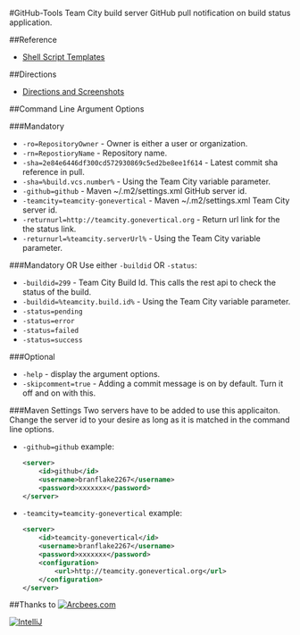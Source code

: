 #GitHub-Tools
Team City build server GitHub pull notification on build status application.

##Reference
* [Shell Script Templates](https://github.com/ArcBees/GitHub-Tools/tree/master/Github-Tools/src/main/resources/com/arcbees/run)

##Directions
* [Directions and Screenshots](http://c.gwt-examples.com/home/maven/build-server/team-city/github-pull-notification-app)

##Command Line Argument Options

###Mandatory
* `-ro=RepositoryOwner` - Owner is either a user or organization.
* `-rn=RepostioryName` - Repository name.
* `-sha=2e84e6446df300cd572930869c5ed2be8ee1f614` - Latest commit sha reference in pull. 
 * `-sha=%build.vcs.number%` - Using the Team City variable parameter.    
* `-github=github` - Maven ~/.m2/settings.xml GitHub server id.
* `-teamcity=teamcity-gonevertical` - Maven ~/.m2/settings.xml Team City server id.
* `-returnurl=http://teamcity.gonevertical.org` - Return url link for the the status link. 
 * `-returnurl=%teamcity.serverUrl%` - Using the Team City variable parameter.

###Mandatory OR
Use either `-buildid` OR `-status`:

* `-buildid=299` - Team City Build Id. This calls the rest api to check the status of the build. 
 * `-buildid=%teamcity.build.id%` - Using the Team City variable parameter. 
* `-status=pending`
 * `-status=error`
 * `-status=failed`
 * `-status=success`

###Optional
* `-help` - display the argument options.
* `-skipcomment=true` - Adding a commit message is on by default. Turn it off and on with this.

###Maven Settings
Two servers have to be added to use this applicaiton. Change the server id to your desire as long 
as it is matched in the command line options. 

* `-github=github` example:

  ```xml
  <server>
      <id>github</id>
      <username>branflake2267</username>
      <password>xxxxxxx</password>
  </server>
  ```
  
* `-teamcity=teamcity-gonevertical` example:

  ```xml
  <server>
      <id>teamcity-gonevertical</id>
      <username>branflake2267</username>
      <password>xxxxxxx</password>
      <configuration>
          <url>http://teamcity.gonevertical.org</url>
      </configuration>
  </server>
  ```

##Thanks to
[![Arcbees.com](http://arcbees-ads.appspot.com/ad.png)](http://arcbees.com)

[![IntelliJ](https://lh6.googleusercontent.com/--QIIJfKrjSk/UJJ6X-UohII/AAAAAAAAAVM/cOW7EjnH778/s800/banner_IDEA.png)](http://www.jetbrains.com/idea/index.html)
